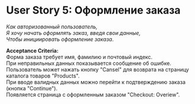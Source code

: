# User Story 5: Оформление заказа  
_Как авторизованный пользователь,  
Я хочу начать оформлять заказ, введя свои данные,  
Чтобы инициировать оформление заказа_.  

**Acceptance Criteria:**  
Форма заказа требует имя, фамилию и почтовый индекс.  
При неправильных данных показывается сообщение об ошибке.  
Пользователь может нажать кнопку "Cansel" для возврата на страницу каталога товаров "Products".  
При вводе валидных данных можно перейти к подтверждению заказа (кнопка "Continue").  
Появляется страница с оформленным заказом "Checkout: Overiew".  
